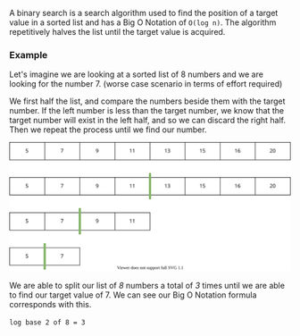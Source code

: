 A binary search is a search algorithm used to find the position of a target
value in a sorted list and has a Big O Notation of `O(log n)`. The algorithm
repetitively halves the list until the target value is acquired.

### Example

Let's imagine we are looking at a sorted list of 8 numbers and we are looking
for the number 7. (worse case scenario in terms of effort required)

We first half the list, and compare the numbers beside them with the target
number. If the left number is less than the target number, we know that the
target number will exist in the left half, and so we can discard the right half.
Then we repeat the process until we find our number.

![binary search diagram](/images/binary_search.svg)

We are able to split our list of _8_ numbers a total of _3_ times until we are
able to find our target value of 7. We can see our Big O Notation formula
corresponds with this.

`log base 2 of 8 = 3`
